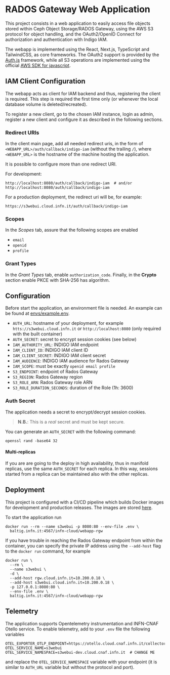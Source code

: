 # RADOS Gateway Web Application

This project consists in a web application to easily access file objects stored
within Ceph Object Storage/RADOS Gateway, using the AWS S3 protocol for object
handling, and the OAuth2/OpenID Connect for authorization and authentication
with Indigo IAM.

The webapp is implemented using the React, Next.js, TypeScript and TailwindCSS,
as core frameworks.
The OAuth2 support is provided by the [Auth.js](https://authjs.dev) framework,
while all S3 operations are implemented using the official
[AWS SDK for javascript](https://docs.aws.amazon.com/AWSJavaScriptSDK/v3/latest/).


## IAM Client Configuration

The webapp acts as client for IAM backend and thus, registering the client is
required. This step is required the first time only (or whenever the local 
database volume is deleted/recreated).

To register a new client, go to the chosen IAM instance, login as admin,
register a new client and configure it as described in the following sections.

### Redirect URIs

In the client main page, add all needed redirect uris, in the form of
`<WEBAPP_URL>/auth/callback/indigo-iam`
(without the trailing `/`), where `<WEBAPP_URL>` is the hostname of the machine
hosting the application.

It is possible to configure more than one redirect URI.

For development:
```shell
http://localhost:8080/auth/callback/indigo-iam  # and/or
http://localhost:8080/auth/callback/indigo-iam
```

For a production deployment, the redirect uri will be, for example:

```shell
https://s3webui.cloud.infn.it/auth/callback/indigo-iam
```

### Scopes

In the *Scopes* tab, assure that the following scopes are enabled

- `email`
- `openid`
- `profile`

### Grant Types

In the *Grant Types* tab, enable `authorization_code`.
Finally, in the **Crypto** section enable PKCE with SHA-256 has algorithm.


## Configuration

Before start the application, an environment file is needed. An example can be
found at [envs/example.env](envs/example.env).


- `AUTH_URL`: hostname of your deployment, for example `htts://s3webui.cloud.infn.it`
  or `http://localhost:8080` (only required with the built container)
- `AUTH_SECRET`: secret to encrypt session cookies (see below)
- `IAM_AUTHORITY_URL`: INDIGO IAM endpoint
- `IAM_CLIENT_ID`: INDIGO IAM client ID
- `IAM_CLIENT_SECRET`: INDIGO IAM client secret
- `IAM_AUDIENCE`: INDIGO IAM audience for Rados Gateway
- `IAM_SCOPE`: must be exactly `openid email profile`
- `S3_ENDPOINT`: endpoint of Rados Gateway
- `S3_REGION`: Rados Gateway region
- `S3_ROLE_ARN`: Rados Gateway role ARN
- `S3_ROLE_DURATION_SECONDS`: duration of the Role (1h: 3600)

### Auth Secret

The application needs a secret to encrypt/decrypt session cookies.

> **N.B.**: This is a *real* secret and must be kept secure.

You can generate an `AUTH_SECRET` with the following command:

```shell
openssl rand -base64 32 
```


#### Multi-replicas

If you are are going to the deploy in high availability, thus in manifold
replicas, use the same `AUTH_SECRET` for each replica. In this way, sessions
started from a replica can be maintained also with the other replicas.


## Deployment

This project is configured with a CI/CD pipeline which builds Docker images
for development and production releases. The images are stored
[here](https://baltig.infn.it/infn-cloud/webapp-rgw/container_registry).

To start the application run

```shell
docker run --rm --name s3webui -p 8080:80 --env-file .env \
  baltig.infn.it:4567/infn-cloud/webapp-rgw
```

If you have trouble in reaching the Rados Gateway endpoint from within the
container, you can specify the private IP address using the `--add-host` flag
to the `docker run` command, for example

```shell
docker run \
  --rm \
  --name s3webui \
  -d \
  --add-host rgw.cloud.infn.it=10.200.0.18 \
  --add-host s3webui.cloud.infn.it=10.200.0.18 \
  -p 127.0.0.1:8080:80 \
  --env-file .env \
  baltig.infn.it:4567/infn-cloud/webapp-rgw
```
## Telemetry

The application supports Opentelemetry instrumentation and INFN-CNAF Otello
service. To enable telemetry, add to your `.env` file the following variables

```
OTEL_EXPORTER_OTLP_ENDPOINT=https://otello.cloud.cnaf.infn.it/collector
OTEL_SERVICE_NAME=s3webui
OTEL_SERVICE_NAMESPACE=s3webui-dev.cloud.cnaf.infn.it  # CHANGE ME
```

and replace the `OTEL_SERVICE_NAMESPACE` variable with your endpoint (it is
similar to `AUTH_URL` variable but without the protocol and port).
